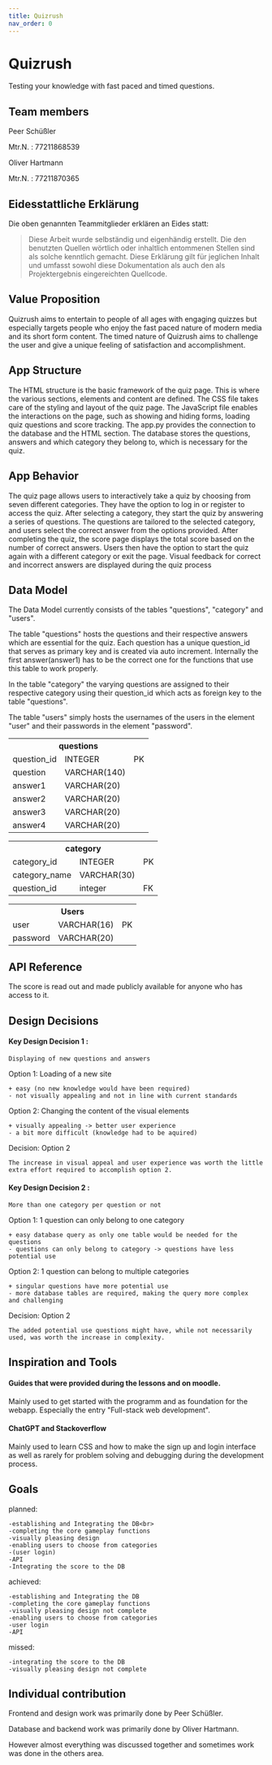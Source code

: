 ```yaml
---
title: Quizrush
nav_order: 0
---
```

# Quizrush

Testing your knowledge with fast paced and timed questions.

## Team members
Peer Schüßler

Mtr.N. : 77211868539

Oliver Hartmann

Mtr.N. : 77211870365
## Eidesstattliche Erklärung

Die oben genannten Teammitglieder erklären an Eides statt:

> Diese Arbeit wurde selbständig und eigenhändig erstellt. Die den benutzten Quellen wörtlich oder inhaltlich entommenen Stellen sind als solche kenntlich gemacht. Diese Erklärung gilt für jeglichen Inhalt und umfasst sowohl diese Dokumentation als auch den als Projektergebnis eingereichten Quellcode.

## Value Proposition

Quizrush aims to entertain to people of all ages with engaging quizzes but especially targets people who enjoy the fast paced nature of modern media and its short form content. The timed nature of Quizrush aims to challenge the user and give a unique feeling of satisfaction and accomplishment.

## App Structure

The HTML structure is the basic framework of the quiz page. This is where the various sections, elements and content are defined. The CSS file takes care of the styling and layout of the quiz page. The JavaScript file enables the interactions on the page, such as showing and hiding forms, loading quiz questions and score tracking. The app.py provides the connection to the database and the HTML section. The database stores the questions, answers and which category they belong to, which is necessary for the quiz.

## App Behavior

The quiz page allows users to interactively take a quiz by choosing from seven different categories. They have the option to log in or register to access the quiz. After selecting a category, they start the quiz by answering a series of questions. The questions are tailored to the selected category, and users select the correct answer from the options provided. After completing the quiz, the score page displays the total score based on the number of correct answers. Users then have the option to start the quiz again with a different category or exit the page. Visual feedback for correct and incorrect answers are displayed during the quiz process

## Data Model

The Data Model currently consists of the tables "questions", "category" and "users".

The table "questions" hosts the questions and their respective answers which are essential for the quiz. Each question has a unique question_id that serves as primary key and is created via auto increment. Internally the first answer(answer1) has to be the correct one for the functions that use this table to work properly.

In the table "category" the varying questions are assigned to their respective category using their question_id which acts as foreign key to the table "questions".

The table "users" simply hosts the usernames of the users in the element "user" and their passwords in the element "password".

<table>
	<tr>
		<th colspan="3">questions</th>
	</tr>
		<tr>
			<td>question_id</td>
			<td>INTEGER</td>
			<td>PK</td>
		</tr>
		<tr>
			<td>question</td>
			<td>VARCHAR(140)</td>
			<td></td>
		</tr>
		<tr>
			<td>answer1</td>
			<td>VARCHAR(20)</td>
			<td></td>
		</tr>
		<tr>
			<td>answer2</td>
			<td>VARCHAR(20)</td>
			<td></td>
		</tr>
		<tr>
			<td>answer3</td>
			<td>VARCHAR(20)</td>
			<td></td>
		</tr>
		<tr>
			<td>answer4</td>
			<td>VARCHAR(20)</td>
			<td></td>
		</tr>
	</table>

	
<table>
	<tr>
		<th colspan="3">category</th>
	</tr>
		<tr>
			<td>category_id</td>
			<td>INTEGER</td>
			<td>PK</td>
		</tr>
		<tr>
			<td>category_name</td>
			<td>VARCHAR(30)</td>
			<td></td>
		</tr>
		<tr>
			<td>question_id</td>
			<td>integer</td>
			<td>FK</td>
		</tr>
</table>

<table>
	<tr>
		<th colspan="3">Users</th>
	</tr>
		<tr>
			<td>user</td>
			<td>VARCHAR(16)</td>
			<td>PK</td>
		</tr>
		<tr>
			<td>password</td>
			<td>VARCHAR(20)</td>
			<td></td>
		</tr>
</table>
			

## API Reference

The score is read out and made publicly available for anyone who has access to it.

## Design Decisions

#### Key Design Decision 1 :
	Displaying of new questions and answers

Option 1: Loading of a new site

	+ easy (no new knowledge would have been required)
	- not visually appealing and not in line with current standards

Option 2: Changing the content of the visual elements

	+ visually appealing -> better user experience
	- a bit more difficult (knowledge had to be aquired)

Decision: Option 2
	
	The increase in visual appeal and user experience was worth the little extra effort required to accomplish option 2.

#### Key Design Decision 2 :
	More than one category per question or not

Option 1: 1 question can only belong to one category

	+ easy database query as only one table would be needed for the questions
  	- questions can only belong to category -> questions have less potential use

Option 2: 1 question can belong to multiple categories

	+ singular questions have more potential use
  	- more database tables are required, making the query more complex	and challenging

Decision: Option 2
	
	The added potential use questions might have, while not necessarily used, was worth the increase in complexity.

## Inspiration and Tools

#### Guides that were provided during the lessons and on moodle.

Mainly used to get started with the programm and as foundation for the webapp.
Especially the entry "Full-stack web development".

#### ChatGPT and Stackoverflow

Mainly used to learn CSS and how to make the sign up and login interface as well as rarely for problem solving and debugging during the development process.

## Goals
planned:<br>

	-establishing and Integrating the DB<br>
	-completing the core gameplay functions
	-visually pleasing design
	-enabling users to choose from categories
	-(user login)
	-API
	-Integrating the score to the DB

achieved:<br>

	-establishing and Integrating the DB
	-completing the core gameplay functions
	-visually pleasing design not complete
	-enabling users to choose from categories
	-user login
	-API

missed:<br>

	-integrating the score to the DB
	-visually pleasing design not complete

## Individual contribution

Frontend and design work was primarily done by Peer Schüßler.

Database and backend work was primarily done by Oliver Hartmann.

However almost everything was discussed together and sometimes work was done in the others area.

